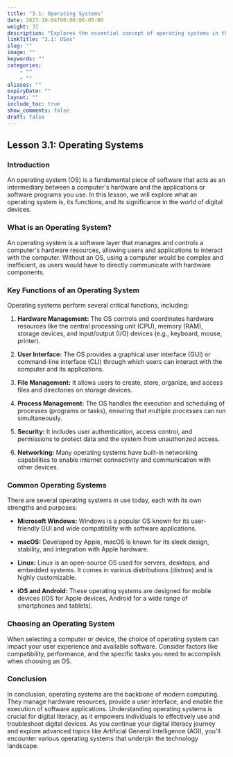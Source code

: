 ```yaml
---
title: "3.1: Operating Systems"
date: 2023-10-04T00:00:00-05:00
weight: 31
description: "Explores the essential concept of operating systems in the context of digital literacy."
linkTitle: "3.1: OSes"
slug: ""
image: ""
keywords: ""
categories: 
    - ""
    - ""
aliases: ""
expiryDate: ""
layout: ""
include_toc: true
show_comments: false
draft: false
---
```


## Lesson 3.1: Operating Systems

### Introduction

An operating system (OS) is a fundamental piece of software that acts as an intermediary between a computer's hardware and the applications or software programs you use. In this lesson, we will explore what an operating system is, its functions, and its significance in the world of digital devices.

### What is an Operating System?

An operating system is a software layer that manages and controls a computer's hardware resources, allowing users and applications to interact with the computer. Without an OS, using a computer would be complex and inefficient, as users would have to directly communicate with hardware components.

### Key Functions of an Operating System

Operating systems perform several critical functions, including:

1. **Hardware Management:** The OS controls and coordinates hardware resources like the central processing unit (CPU), memory (RAM), storage devices, and input/output (I/O) devices (e.g., keyboard, mouse, printer).

2. **User Interface:** The OS provides a graphical user interface (GUI) or command-line interface (CLI) through which users can interact with the computer and its applications.

3. **File Management:** It allows users to create, store, organize, and access files and directories on storage devices.

4. **Process Management:** The OS handles the execution and scheduling of processes (programs or tasks), ensuring that multiple processes can run simultaneously.

5. **Security:** It includes user authentication, access control, and permissions to protect data and the system from unauthorized access.

6. **Networking:** Many operating systems have built-in networking capabilities to enable internet connectivity and communication with other devices.

### Common Operating Systems

There are several operating systems in use today, each with its own strengths and purposes:

- **Microsoft Windows:** Windows is a popular OS known for its user-friendly GUI and wide compatibility with software applications.

- **macOS:** Developed by Apple, macOS is known for its sleek design, stability, and integration with Apple hardware.

- **Linux:** Linux is an open-source OS used for servers, desktops, and embedded systems. It comes in various distributions (distros) and is highly customizable.

- **iOS and Android:** These operating systems are designed for mobile devices (iOS for Apple devices, Android for a wide range of smartphones and tablets).

### Choosing an Operating System

When selecting a computer or device, the choice of operating system can impact your user experience and available software. Consider factors like compatibility, performance, and the specific tasks you need to accomplish when choosing an OS.

### Conclusion

In conclusion, operating systems are the backbone of modern computing. They manage hardware resources, provide a user interface, and enable the execution of software applications. Understanding operating systems is crucial for digital literacy, as it empowers individuals to effectively use and troubleshoot digital devices. As you continue your digital literacy journey and explore advanced topics like Artificial General Intelligence (AGI), you'll encounter various operating systems that underpin the technology landscape.